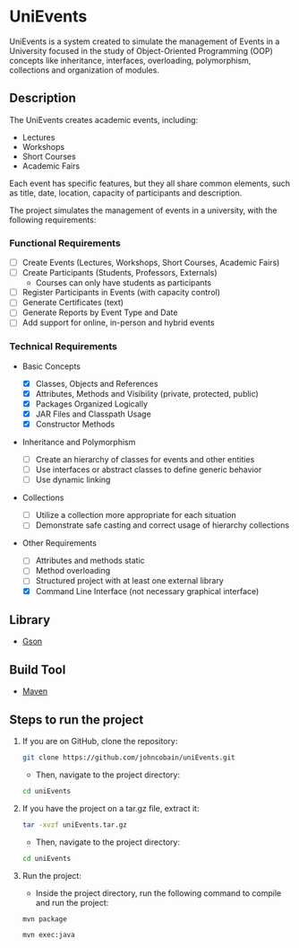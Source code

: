 # UniEvents

UniEvents is a system created to simulate the management of Events in a University focused in the study of Object-Oriented Programming (OOP) concepts like inheritance, interfaces, overloading, polymorphism, collections and organization of modules.

## Description

The UniEvents creates academic events, including:

- Lectures
- Workshops
- Short Courses
- Academic Fairs

Each event has specific features, but they all share common elements, such as title, date, location, capacity of participants and description.

The project simulates the management of events in a university, with the following requirements:

### Functional Requirements

- [ ] Create Events (Lectures, Workshops, Short Courses, Academic Fairs)
- [ ] Create Participants (Students, Professors, Externals)
  - Courses can only have students as participants
- [ ] Register Participants in Events (with capacity control)
- [ ] Generate Certificates (text)
- [ ] Generate Reports by Event Type and Date
- [ ] Add support for online, in-person and hybrid events

### Technical Requirements

- Basic Concepts

  - [x] Classes, Objects and References
  - [x] Attributes, Methods and Visibility (private, protected, public)
  - [x] Packages Organized Logically
  - [x] JAR Files and Classpath Usage
  - [x] Constructor Methods

- Inheritance and Polymorphism

  - [ ] Create an hierarchy of classes for events and other entities
  - [ ] Use interfaces or abstract classes to define generic behavior
  - [ ] Use dynamic linking

- Collections

  - [ ] Utilize a collection more appropriate for each situation
  - [ ] Demonstrate safe casting and correct usage of hierarchy collections

- Other Requirements
  - [ ] Attributes and methods static
  - [ ] Method overloading
  - [ ] Structured project with at least one external library
  - [x] Command Line Interface (not necessary graphical interface)

## Library

- [Gson](https://central.sonatype.com/artifact/com.google.code.gson/gson)

## Build Tool

- [Maven](https://maven.apache.org/)

## Steps to run the project

1. If you are on GitHub, clone the repository:

   ```bash
   git clone https://github.com/johncobain/uniEvents.git
   ```

   - Then, navigate to the project directory:

   ```bash
   cd uniEvents
   ```

2. If you have the project on a tar.gz file, extract it:

   ```bash
   tar -xvzf uniEvents.tar.gz
   ```

   - Then, navigate to the project directory:

   ```bash
   cd uniEvents
   ```

3. Run the project:

   - Inside the project directory, run the following command to compile and run the project:

   ```bash
   mvn package
   ```

   ```bash
   mvn exec:java
   ```
